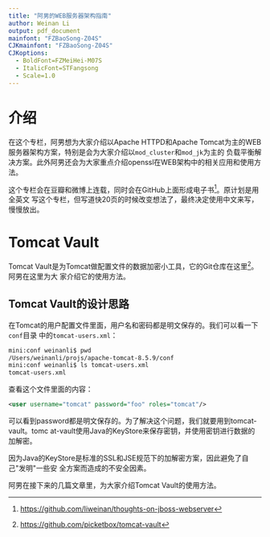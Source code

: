 ```yaml
---
title: "阿男的WEB服务器架构指南"
author: Weinan Li
output: pdf_document
mainfont: "FZBaoSong-Z04S"
CJKmainfont: "FZBaoSong-Z04S"
CJKoptions:
  - BoldFont=FZMeiHei-M07S
  - ItalicFont=STFangsong
  - Scale=1.0
---
```


# 介绍

在这个专栏，阿男想为大家介绍以Apache HTTPD和Apache 
Tomcat为主的WEB服务器架构方案，特别是会为大家介绍以`mod_cluster`和`mod_jk`为主的
负载平衡解决方案。此外阿男还会为大家重点介绍openssl在WEB架构中的相关应用和使用方
法。

这个专栏会在豆瓣和微博上连载，同时会在GitHub上面形成电子书[^1]。原计划是用全英文
写这个专栏，但写道快20页的时候改变想法了，最终决定使用中文来写，慢慢放出。

[^1]: https://github.com/liweinan/thoughts-on-jboss-webserver

# Tomcat Vault

Tomcat 
Vault是为Tomcat做配置文件的数据加密小工具，它的Git仓库在这里[^2]。阿男在这里为大
家介绍它的使用方法。

[^2]: https://github.com/picketbox/tomcat-vault

## Tomcat Vault的设计思路

在Tomcat的用户配置文件里面，用户名和密码都是明文保存的。我们可以看一下`conf`目录
中的`tomcat-users.xml`：

```bash
mini:conf weinanli$ pwd
/Users/weinanli/projs/apache-tomcat-8.5.9/conf
mini:conf weinanli$ ls tomcat-users.xml
tomcat-users.xml
```

查看这个文件里面的内容：

```xml
<user username="tomcat" password="foo" roles="tomcat"/>
```

可以看到password都是明文保存的。为了解决这个问题，我们就要用到tomcat-vault。tomc
at-vault使用Java的KeyStore来保存密钥，并使用密钥进行数据的加解密。

因为Java的KeyStore是标准的SSL和JSE规范下的加解密方案，因此避免了自己"发明"一些安
全方案而造成的不安全因素。

阿男在接下来的几篇文章里，为大家介绍Tomcat Vault的使用方法。
